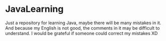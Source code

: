 # JavaLearning
Just a repository for learning Java, maybe there will be many mistakes in it.
And because my English is not good, the comments in it may be difficult to understand.
I would be grateful if someone could correct my mistakes XD

